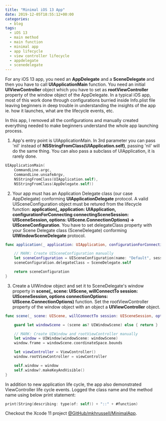 ```yaml
---
title: "Minimal iOS 13 App"
date: 2019-12-05T18:55:12+00:00
categories:
  - blog
tags:
  - iOS 13
  - main method
  - main function
  - minimal app
  - app lifecycle
  - view controller lifecycle
  - appdelegate
  - scenedelegate
---
```


For any iOS 13 app, you need an **AppDelegate** and a **SceneDelegate** and then you have to call **UIApplicationMain** function. You need an initial **UIViewController** object which you have to set as **rootViewController** property of the window object of the AppDelegate. In a typical iOS app, most of this work done through configurations burried inside Info.plist file leaving beginners in deep trouble in understanding the insights of the app ie. how it launches, what are the lifecycle events, etc.

In this app, I removed all the configurations and manually created everything needed to make beginners understand the whole app launching process.

1. App's entry point is UIApplicationMain. In 3rd parameter you can pass 'nil' instead of **NSStringFromClass(UIApplication.self)**, passing 'nil' will do the same thing. You can also pass a subclass of UIApplication, it is rarely done.

```swift
UIApplicationMain(
    CommandLine.argc,
    CommandLine.unsafeArgv,
    NSStringFromClass(UIApplication.self),
    NSStringFromClass(AppDelegate.self))
```

2. Your app must has an Application Delegate class (our case AppDelegate) conforming **UIApplicationDelegate** protocol. A valid UISceneConfiguration object must be retured from the lifecycle function: **application(_ application: UIApplication, configurationForConnecting connectingSceneSession: UISceneSession, options: UIScene.ConnectionOptions) -> UISceneConfiguration**. You have to set delegateClass property with your Scene Delegate class (SceneDelegate) conforming **UIWindowSceneDelegate** protocol.

```swift
func application(_ application: UIApplication, configurationForConnecting connectingSceneSession: UISceneSession, options: UIScene.ConnectionOptions) -> UISceneConfiguration {

    // MARK: Create UISceneConfiguration manually
    let sceneConfiguration = UISceneConfiguration(name: "Default", sessionRole: .windowApplication)
    sceneConfiguration.delegateClass = SceneDelegate.self

    return sceneConfiguration
}
```

3. Create a UIWindow object and set it to SceneDelegate's window property in **scene(_ scene: UIScene, willConnectTo session: UISceneSession, options connectionOptions: UIScene.ConnectionOptions)** function. Set the rootViewController property of the window object with an object a **UIViewController** object.

```swift
func scene(_ scene: UIScene, willConnectTo session: UISceneSession, options connectionOptions: UIScene.ConnectionOptions) {

    guard let windowScene = (scene as? UIWindowScene) else { return }

    // MARK: Create UIWindow and rootViewController manually
    let window = UIWindow(windowScene: windowScene)
    window.frame = windowScene.coordinateSpace.bounds

    let viewController = ViewController()
    window.rootViewController = viewController

    self.window = window
    self.window?.makeKeyAndVisible()
}
```

In addition to new application life cycle, the app also demonstrated ViewController life cycle events. Logged the class name and the method name using below print statement:

```swift
print(String(describing: type(of: self)) + "::" + #function)
```

Checkout the Xcode 11 project [@GitHub/mkhrussell/MinimalApp](https://github.com/mkhrussell/MinimalApp).
